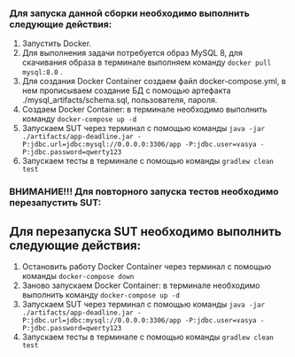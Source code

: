 ### Для запуска данной сборки необходимо выполнить следующие действия:

1. Запустить Docker.
2. Для выполнения задачи потребуется образ MySQL 8, для скачивания образа в терминале выполняем команду `docker pull mysql:8.0` .
3. Для создания Docker Container создаем файл docker-compose.yml, в нем прописываем создание БД с помощью артефакта ./mysql_artifacts/schema.sql, пользователя, пароля.
4. Создаем Docker Container: в терминале необходимо выполнить команду `docker-compose up -d`
5. Запускаем SUT через терминал с помощью команды `java -jar ./artifacts/app-deadline.jar -P:jdbc.url=jdbc:mysql://0.0.0.0:3306/app -P:jdbc.user=vasya -P:jdbc.password=qwerty123`
6. Запускаем тесты в терминале с помощью команды `gradlew clean test`

### ВНИМАНИЕ!!! Для повторного запуска тестов необходимо перезапустить SUT:
## Для перезапуска SUT необходимо выполнить следующие действия:
1. Остановить работу Docker Container через терминал с помощью команды `docker-compose down`
2. Заново запускаем Docker Container: в терминале необходимо выполнить команду `docker-compose up -d`
3. Запускаем SUT через терминал с помощью команды `java -jar ./artifacts/app-deadline.jar -P:jdbc.url=jdbc:mysql://0.0.0.0:3306/app -P:jdbc.user=vasya -P:jdbc.password=qwerty123`
4. Запускаем тесты в терминале с помощью команды `gradlew clean test`